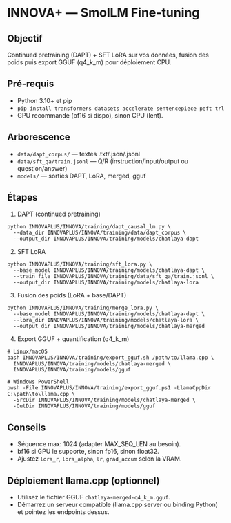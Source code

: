 INNOVA+ — SmolLM Fine-tuning
============================

Objectif
--------
Continued pretraining (DAPT) + SFT LoRA sur vos données, fusion des poids puis export GGUF (q4_k_m) pour déploiement CPU.

Pré-requis
----------
- Python 3.10+ et pip
- `pip install transformers datasets accelerate sentencepiece peft trl`
- GPU recommandé (bf16 si dispo), sinon CPU (lent).

Arborescence
------------
- `data/dapt_corpus/` — textes .txt/.json/.jsonl
- `data/sft_qa/train.jsonl` — Q/R (instruction/input/output ou question/answer)
- `models/` — sorties DAPT, LoRA, merged, gguf

Étapes
------
1) DAPT (continued pretraining)
```
python INNOVAPLUS/INNOVA/training/dapt_causal_lm.py \
  --data_dir INNOVAPLUS/INNOVA/training/data/dapt_corpus \
  --output_dir INNOVAPLUS/INNOVA/training/models/chatlaya-dapt
```

2) SFT LoRA
```
python INNOVAPLUS/INNOVA/training/sft_lora.py \
  --base_model INNOVAPLUS/INNOVA/training/models/chatlaya-dapt \
  --train_file INNOVAPLUS/INNOVA/training/data/sft_qa/train.jsonl \
  --output_dir INNOVAPLUS/INNOVA/training/models/chatlaya-lora
```

3) Fusion des poids (LoRA + base/DAPT)
```
python INNOVAPLUS/INNOVA/training/merge_lora.py \
  --base_model INNOVAPLUS/INNOVA/training/models/chatlaya-dapt \
  --lora_dir INNOVAPLUS/INNOVA/training/models/chatlaya-lora \
  --output_dir INNOVAPLUS/INNOVA/training/models/chatlaya-merged
```

4) Export GGUF + quantification (q4_k_m)
```
# Linux/macOS
bash INNOVAPLUS/INNOVA/training/export_gguf.sh /path/to/llama.cpp \
  INNOVAPLUS/INNOVA/training/models/chatlaya-merged \
  INNOVAPLUS/INNOVA/training/models/gguf

# Windows PowerShell
pwsh -File INNOVAPLUS/INNOVA/training/export_gguf.ps1 -LlamaCppDir C:\path\to\llama.cpp \
  -SrcDir INNOVAPLUS/INNOVA/training/models/chatlaya-merged \
  -OutDir INNOVAPLUS/INNOVA/training/models/gguf
```

Conseils
--------
- Séquence max: 1024 (adapter MAX_SEQ_LEN au besoin).
- bf16 si GPU le supporte, sinon fp16, sinon float32.
- Ajustez `lora_r`, `lora_alpha`, `lr`, `grad_accum` selon la VRAM.

Déploiement llama.cpp (optionnel)
---------------------------------
- Utilisez le fichier GGUF `chatlaya-merged-q4_k_m.gguf`.
- Démarrez un serveur compatible (llama.cpp server ou binding Python) et pointez les endpoints dessus.



